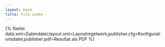 ```yaml
---
layout: main
title: File index
---
```

{% filelist data.xml=Datendatei;layout.xml=Layoutregelwerk;publisher.cfg=Konfigurationsdatei;publisher.pdf=Resultat als PDF %}